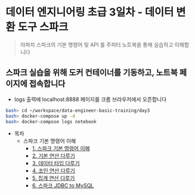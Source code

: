 # 데이터 엔지니어링 초급 3일차 - 데이터 변환 도구 스파크
> 아파치 스파크의 기본 명령어 및 API 를 주피터 노트북을 통해 실습하고 이해합니다

## 스파크 실습을 위해 도커 컨테이너를 기동하고, 노트북 페이지에 접속합니다
* logs 출력에 localhost:8888 페이지를 크롬 브라우저에서 오픈합니다
```bash
bash> cd ~/workspace/data-engineer-basic-training/day3
bash> docker-compose up -d
bash> docker-compose logs notebook
```

* 목차
  * 스파크 기본 명령어 이해
    * [1. 스파크 기본 명령어 이해](http://htmlpreview.github.io/?https://github.com/psyoblade/data-engineer-basic-training/blob/main/day3/notebooks/html/lgde-pyspark-tutorial-1.html)
    * [2. 기본 연산 다루기](http://htmlpreview.github.io/?https://github.com/psyoblade/data-engineer-basic-training/blob/main/day3/notebooks/html/lgde-pyspark-tutorial-2.html)
    * [3. 데이터 타입 다루기](http://htmlpreview.github.io/?https://github.com/psyoblade/data-engineer-basic-training/blob/main/day3/notebooks/html/lgde-pyspark-tutorial-3.html)
    * [4. 조인 연산 다루기](http://htmlpreview.github.io/?https://github.com/psyoblade/data-engineer-basic-training/blob/main/day3/notebooks/html/lgde-pyspark-tutorial-4.html)
    * [5. 집계 연산 다루기](http://htmlpreview.github.io/?https://github.com/psyoblade/data-engineer-basic-training/blob/main/day3/notebooks/html/lgde-pyspark-tutorial-5.html)
    * [6. 스파크 JDBC to MySQL](http://htmlpreview.github.io/?https://github.com/psyoblade/data-engineer-basic-training/blob/main/day3/notebooks/html/lgde-pyspark-tutorial-6.html)
